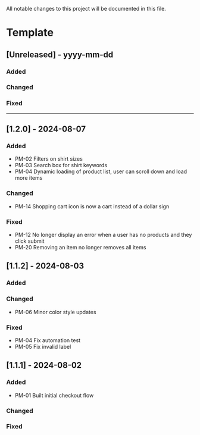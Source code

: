 All notable changes to this project will be documented in this file.

# Template
## [Unreleased] - yyyy-mm-dd

### Added
### Changed
### Fixed

--------------------------------------------

## [1.2.0] - 2024-08-07
### Added
- PM-02 Filters on shirt sizes
- PM-03 Search box for shirt keywords
- PM-04 Dynamic loading of product list, user can scroll down and load more items
### Changed
- PM-14 Shopping cart icon is now a cart instead of a dollar sign
### Fixed
- PM-12 No longer display an error when a user has no products and they click submit
- PM-20 Removing an item no longer removes all items

## [1.1.2] - 2024-08-03
### Added
### Changed
- PM-06 Minor color style updates
### Fixed
- PM-04 Fix automation test
- PM-05 Fix invalid label

## [1.1.1] - 2024-08-02
### Added
- PM-01 Built initial checkout flow
### Changed
### Fixed
